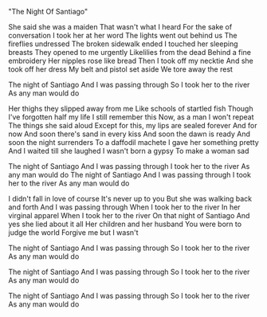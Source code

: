 "The Night Of Santiago"

She said she was a maiden
That wasn't what I heard
For the sake of conversation
I took her at her word
The lights went out behind us
The fireflies undressed
The broken sidewalk ended
I touched her sleeping breasts
They opened to me urgently
Likelilies from the dead
Behind a fine embroidery
Her nipples rose like bread
Then I took off my necktie
And she took off her dress
My belt and pistol set aside
We tore away the rest

The night of Santiago
And I was passing through
So I took her to the river
As any man would do

Her thighs they slipped away from me
Like schools of startled fish
Though I've forgotten half my life
I still remember this
Now, as a man I won't repeat
The things she said aloud
Except for this, my lips are sealed forever
And for now
And soon there's sand in every kiss
And soon the dawn is ready
And soon the night surrenders
To a daffodil machete
I gave her something pretty
And I waited till she laughed
I wasn't born a gypsy
To make a woman sad

The night of Santiago
And I was passing through
I took her to the river
As any man would do
The night of Santiago
And I was passing through
I took her to the river
As any man would do

I didn't fall in love of course
It's never up to you
But she was walking back and forth
And I was passing through
When I took her to the river
In her virginal apparel
When I took her to the river
On that night of Santiago
And yes she lied about it all
Her children and her husband
You were born to judge the world
Forgive me but I wasn't

The night of Santiago
And I was passing through
So I took her to the river
As any man would do

The night of Santiago
And I was passing through
So I took her to the river
As any man would do

The night of Santiago
And I was passing through
So I took her to the river
As any man would do

